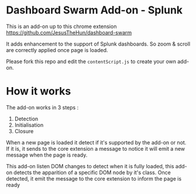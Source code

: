 # Dashboard Swarm Add-on - Splunk

This is an add-on up to this chrome extension https://github.com/JesusTheHun/dashboard-swarm

It adds enhancement to the support of Splunk dashboards. So zoom & scroll are correctly applied once page is loaded.

Please fork this repo and edit the `contentScript.js` to create your own add-on.

# How it works

The add-on works in 3 steps :

1. Detection
2. Initialisation
3. Closure


When a new page is loaded it detect if it's supported by the add-on or not.
If it is, it sends to the core extension a message to notice it will emit a new message when the page is ready. 

This add-on listen DOM changes to detect when it is fully loaded, this add-on detects the apparition of a specific DOM node by it's class.
Once detected, it emit the message to the core extension to inform the page is ready